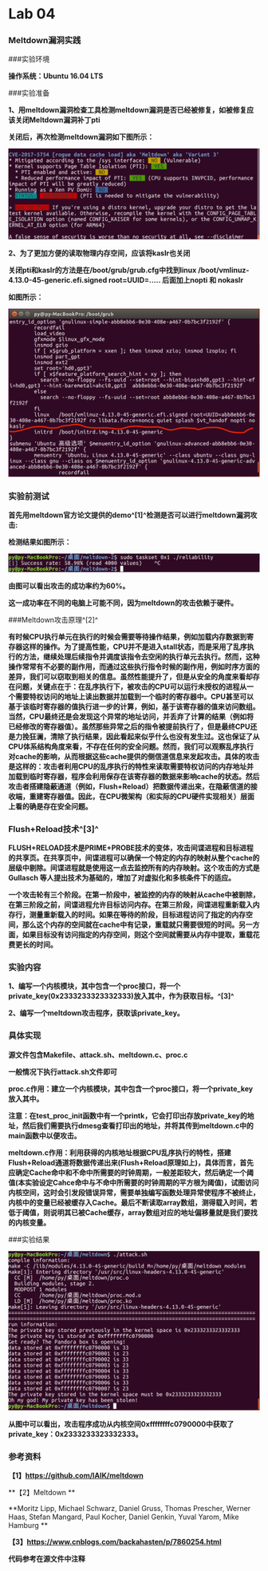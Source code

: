 # Lab 04

### Meltdown漏洞实践

###实验环境

**操作系统：Ubuntu 16.04 LTS**

###实验准备

**1、用meltdown漏洞检查工具检测meltdown漏洞是否已经被修复，如被修复应该关闭Meltdown漏洞补丁pti**

**关闭后，再次检测meltdown漏洞如下图所示：**

![image](https://github.com/OSH-2018/4-JohnnyPeng18/blob/master/3.png)

**2、为了更加方便的读取物理内存空间，应该将kaslr也关闭**

**关闭pti和kaslr的方法是在/boot/grub/grub.cfg中找到linux /boot/vmlinuz-4.13.0-45-generic.efi.signed root=UUID=.....   后面加上nopti 和 nokaslr**

**如图所示：**

![image](https://github.com/OSH-2018/4-JohnnyPeng18/blob/master/4.png)

### 实验前测试

**首先用meltdown官方论文提供的demo^[1]^检测是否可以进行meltdown漏洞攻击:**

**检测结果如图所示：**

![image](https://github.com/OSH-2018/4-JohnnyPeng18/blob/master/2.png)

**由图可以看出攻击的成功率约为60%。**

**这一成功率在不同的电脑上可能不同，因为meltdown的攻击依赖于硬件。**

###Meltdown攻击原理^[2]^

**有时候CPU执行单元在执行的时候会需要等待操作结果，例如加载内存数据到寄存器这样的操作。为了提高性能，CPU并不是进入stall状态，而是采用了乱序执行的方法，继续处理后续指令并调度该指令去空闲的执行单元去执行。然而，这种操作常常有不必要的副作用，而通过这些执行指令时候的副作用，例如时序方面的差异，我们可以窃取到相关的信息。虽然性能提升了，但是从安全的角度来看却存在问题，关键点在于：在乱序执行下，被攻击的CPU可以运行未授权的进程从一个需要特权访问的地址上读出数据并加载到一个临时的寄存器中。CPU甚至可以基于该临时寄存器的值执行进一步的计算，例如，基于该寄存器的值来访问数组。当然，CPU最终还是会发现这个异常的地址访问，并丢弃了计算的结果（例如将已经修改的寄存器值）。虽然那些异常之后的指令被提前执行了，但是最终CPU还是力挽狂澜，清除了执行结果，因此看起来似乎什么也没有发生过。这也保证了从CPU体系结构角度来看，不存在任何的安全问题。然而，我们可以观察乱序执行对cache的影响，从而根据这些cache提供的侧信道信息来发起攻击。具体的攻击是这样的：攻击者利用CPU的乱序执行的特性来读取需要特权访问的内存地址并加载到临时寄存器，程序会利用保存在该寄存器的数据来影响cache的状态。然后攻击者搭建隐蔽通道（例如，Flush+Reload）把数据传递出来，在隐蔽信道的接收端，重建寄存器值。因此，在CPU微架构（和实际的CPU硬件实现相关）层面上看的确是存在安全问题。**

### Flush+Reload技术^[3]^

**FLUSH+RELOAD技术是PRIME+PROBE技术的变体，攻击间谍进程和目标进程的共享页。在共享页中，间谍进程可以确保一个特定的内存的映射从整个cache的层级中剔除。间谍进程就是使用这一点去监控所有的内存映射。这个攻击的方式是Gullasch 等人提出技术为基础的，增加了对虚拟化和多核条件下的适应。**

**一个攻击轮有三个阶段。在第一阶段中，被监控的内存的映射从cache中被剔除，在第三阶段之前，间谍进程允许目标访问内存。在第三阶段，间谍进程重新载入内存行，测量重新载入的时间。如果在等待的阶段，目标进程访问了指定的内存空间，那么这个内存的空间就在cache中有记录，重载就只需要很短的时间。另一方面，如果目标没有访问指定的内存空间，则这个空间就需要从内存中提取，重载花费更长的时间。**

### 实验内容

**1、编写一个内核模块，其中包含一个proc接口，将一个private_key(0x2333233323332333)放入其中，作为获取目标。^[3]^**

**2、编写一个meltdown攻击程序，获取该private_key。**

### 具体实现

**源文件包含Makefile、attack.sh、meltdown.c、proc.c**

**一般情况下执行attack.sh文件即可**

**proc.c作用：建立一个内核模块，其中包含一个proc接口，将一个private_key放入其中。**

**注意：在test_proc_init函数中有一个printk，它会打印出存放private_key的地址，然后我们需要执行dmesg查看打印出的地址，并将其传到meltdown.c中的main函数中以便攻击。**

**meltdown.c作用：利用获得的内核地址根据CPU乱序执行的特性，搭建Flush+Reload通道将数据传递出来(Flush+Reload原理如上)，具体而言，首先应确定Cache命中和不命中所需要的时钟周期，一般差距较大，然后确定一个阈值(本实验设定Cahce命中与不命中所需要的时钟周期的平方根为阈值)，试图访问内核空间，这时会引发段错误异常，需要单独编写函数处理异常使程序不被终止，内核中的变量已经被缓存入Cache。最后不断读取array数组，测得载入时间，若低于阈值，则说明其已被Cache缓存，array数组对应的地址偏移量就是我们要找的内核变量。**

###实验结果

![image](https://github.com/OSH-2018/4-JohnnyPeng18/blob/master/1.png)

**从图中可以看出，攻击程序成功从内核空间0xffffffffc0790000中获取了private_key：0x2333233323332333。**

### 参考资料

**【1】https://github.com/IAIK/meltdown**

**【2】Meltdown **

**Moritz Lipp, Michael Schwarz, Daniel Gruss, Thomas Prescher, Werner Haas, Stefan Mangard, Paul Kocher, Daniel Genkin, Yuval Yarom, Mike Hamburg **

**【3】https://www.cnblogs.com/backahasten/p/7860254.html**

**代码参考在源文件中注释**